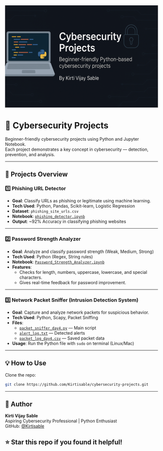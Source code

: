 <p align="center">
  <img src="https://github.com/Kirtisable/cybersecurity-projects/blob/main/Banner.png" alt="Cybersecurity Projects Banner" />
</p>

# 🔐 Cybersecurity Projects

Beginner-friendly cybersecurity projects using Python and Jupyter Notebook.  
Each project demonstrates a key concept in cybersecurity — detection, prevention, and analysis.

---

## 📁 Projects Overview

### 1️⃣ Phishing URL Detector
- **Goal**: Classify URLs as phishing or legitimate using machine learning.
- **Tech Used**: Python, Pandas, Scikit-learn, Logistic Regression
- **Dataset**: `phishing_site_urls.csv`  
- **Notebook**: [`phishing_detector.ipynb`](./phishing_detector.ipynb)
- **Output**: ~92% Accuracy in classifying phishing websites

---

### 2️⃣ Password Strength Analyzer
- **Goal**: Analyze and classify password strength (Weak, Medium, Strong)
- **Tech Used**: Python (Regex, String rules)
- **Notebook**: [`Password_Strength_Analyzer.ipynb`](./Password_Strength_Analyzer.ipynb)
- **Features**:
  - Checks for length, numbers, uppercase, lowercase, and special characters.
  - Gives real-time feedback for password improvement.

---

### 3️⃣ Network Packet Sniffer (Intrusion Detection System)
- **Goal**: Capture and analyze network packets for suspicious behavior.
- **Tech Used**: Python, Scapy, Packet Sniffing
- **Files**:
  - [`packet_sniffer_day4.py`](./packet_sniffer_day4.py) — Main script
  - [`alert_log.txt`](./alert_log.txt) — Detected alerts
  - [`packet_log_day4.csv`](./packet_log_day4.csv) — Saved packet data
- **Usage**: Run the Python file with `sudo` on terminal (Linux/Mac)

---

## 💡 How to Use
Clone the repo:
```bash
git clone https://github.com/Kirtisable/cybersecurity-projects.git
```

---

## 📌 Author
**Kirti Vijay Sable**  
Aspiring Cybersecurity Professional | Python Enthusiast  
GitHub: [@Kirtisable](https://github.com/Kirtisable)

## ⭐ Star this repo if you found it helpful!

